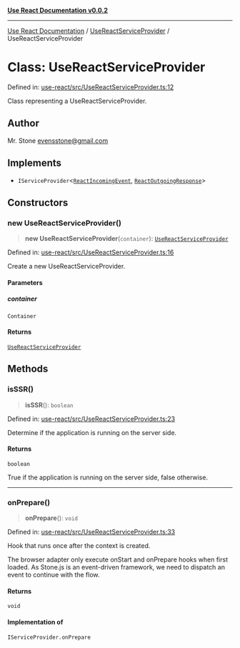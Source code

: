 [**Use React Documentation v0.0.2**](../../README.md)

***

[Use React Documentation](../../modules.md) / [UseReactServiceProvider](../README.md) / UseReactServiceProvider

# Class: UseReactServiceProvider

Defined in: [use-react/src/UseReactServiceProvider.ts:12](https://github.com/stonemjs/use-react/blob/35b6e6a63b128df8b7d2db68dda3eb3286adfc69/src/UseReactServiceProvider.ts#L12)

Class representing a UseReactServiceProvider.

## Author

Mr. Stone <evensstone@gmail.com>

## Implements

- `IServiceProvider`\<[`ReactIncomingEvent`](../../declarations/type-aliases/ReactIncomingEvent.md), [`ReactOutgoingResponse`](../../declarations/type-aliases/ReactOutgoingResponse.md)\>

## Constructors

### new UseReactServiceProvider()

> **new UseReactServiceProvider**(`container`): [`UseReactServiceProvider`](UseReactServiceProvider.md)

Defined in: [use-react/src/UseReactServiceProvider.ts:16](https://github.com/stonemjs/use-react/blob/35b6e6a63b128df8b7d2db68dda3eb3286adfc69/src/UseReactServiceProvider.ts#L16)

Create a new UseReactServiceProvider.

#### Parameters

##### container

`Container`

#### Returns

[`UseReactServiceProvider`](UseReactServiceProvider.md)

## Methods

### isSSR()

> **isSSR**(): `boolean`

Defined in: [use-react/src/UseReactServiceProvider.ts:23](https://github.com/stonemjs/use-react/blob/35b6e6a63b128df8b7d2db68dda3eb3286adfc69/src/UseReactServiceProvider.ts#L23)

Determine if the application is running on the server side.

#### Returns

`boolean`

True if the application is running on the server side, false otherwise.

***

### onPrepare()

> **onPrepare**(): `void`

Defined in: [use-react/src/UseReactServiceProvider.ts:33](https://github.com/stonemjs/use-react/blob/35b6e6a63b128df8b7d2db68dda3eb3286adfc69/src/UseReactServiceProvider.ts#L33)

Hook that runs once after the context is created.

The browser adapter only execute onStart and onPrepare hooks when first loaded.
As Stone.js is an event-driven framework, we need to dispatch an event to continue with the flow.

#### Returns

`void`

#### Implementation of

`IServiceProvider.onPrepare`
